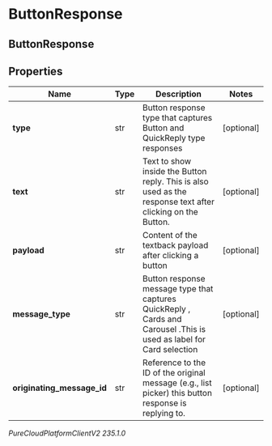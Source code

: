 # ButtonResponse

## ButtonResponse

## Properties

|Name | Type | Description | Notes|
|------------ | ------------- | ------------- | -------------|
| **type** | str | Button response type that captures Button and QuickReply type responses | [optional] |
| **text** | str | Text to show inside the Button reply. This is also used as the response text after clicking on the Button. | [optional] |
| **payload** | str | Content of the textback payload after clicking a button | [optional] |
| **message_type** | str | Button response message type that captures QuickReply , Cards and Carousel .This is used  as label for Card selection | [optional] |
| **originating_message_id** | str | Reference to the ID of the original message (e.g., list picker) this button response is replying to. | [optional] |



_PureCloudPlatformClientV2 235.1.0_
